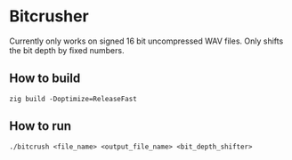 # Bitcrusher
Currently only works on signed 16 bit uncompressed WAV files.
Only shifts the bit depth by fixed numbers.

## How to build
`zig build -Doptimize=ReleaseFast`

## How to run
`./bitcrush <file_name> <output_file_name> <bit_depth_shifter>`